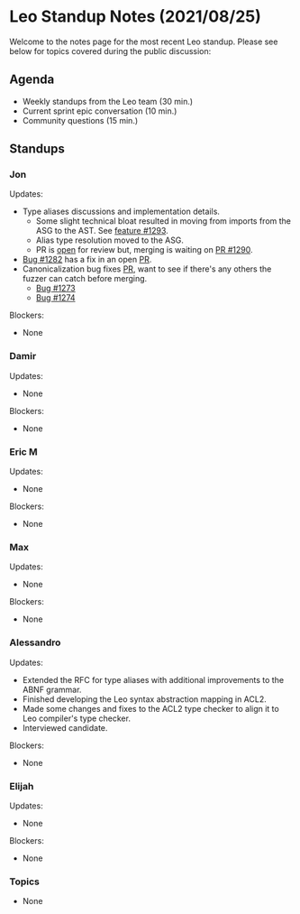 # Leo Standup Notes (2021/08/25)

Welcome to the notes page for the most recent Leo standup. Please see below for topics covered during the public discussion:

## Agenda

* Weekly standups from the Leo team (30 min.)
* Current sprint epic conversation (10 min.)
* Community questions (15 min.)

## Standups

### Jon

Updates:

* Type aliases discussions and implementation details.
  * Some slight technical bloat resulted in moving from imports from the ASG to the AST. See [feature #1293](https://github.com/AleoHQ/leo/issues/1293).
  * Alias type resolution moved to the ASG.
  * PR is [open](https://github.com/AleoHQ/leo/pull/1294) for review but, merging is waiting on [PR #1290](https://github.com/AleoHQ/leo/pull/1290).
* [Bug #1282](https://github.com/AleoHQ/leo/issues/1282) has a fix in an open [PR](https://github.com/AleoHQ/leo/pull/1294).
* Canonicalization bug fixes [PR](https://github.com/AleoHQ/leo/pull/1296), want to see if there's any others the fuzzer can catch before merging.
  * [Bug #1273](https://github.com/AleoHQ/leo/issues/1273)
  * [Bug #1274](https://github.com/AleoHQ/leo/issues/1274)

Blockers:

* None

### Damir

Updates:

* None

Blockers:

* None

### Eric M

Updates:

* None

Blockers:

* None

### Max

Updates:

* None

Blockers:

* None

### Alessandro

Updates:

* Extended the RFC for type aliases with additional improvements to the ABNF grammar.
* Finished developing the Leo syntax abstraction mapping in ACL2.
* Made some changes and fixes to the ACL2 type checker to align it to Leo compiler's type checker.
* Interviewed candidate.

Blockers:

* None

### Elijah

Updates:

* None

Blockers:

* None

### Topics

* None

